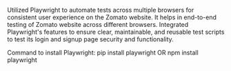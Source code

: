 Utilized Playwright to automate tests across multiple browsers for consistent user experience on the Zomato website. It helps in end-to-end testing of Zomato website across different browsers.
Integrated Playwright's features to ensure clear, maintainable, and reusable test scripts to test its login and signup page security and functionality.

Command to install Playwright:
pip install playwright
OR
npm install playwright
